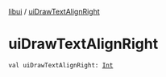[libui](index.md) / [uiDrawTextAlignRight](./ui-draw-text-align-right.md)

# uiDrawTextAlignRight

`val uiDrawTextAlignRight: `[`Int`](https://kotlinlang.org/api/latest/jvm/stdlib/kotlin/-int/index.html)